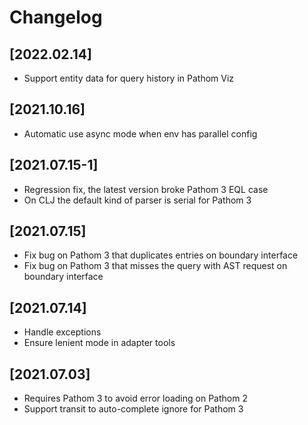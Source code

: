 # Changelog

## [2022.02.14]
- Support entity data for query history in Pathom Viz

## [2021.10.16]
- Automatic use async mode when env has parallel config

## [2021.07.15-1]
- Regression fix, the latest version broke Pathom 3 EQL case
- On CLJ the default kind of parser is serial for Pathom 3

## [2021.07.15]
- Fix bug on Pathom 3 that duplicates entries on boundary interface
- Fix bug on Pathom 3 that misses the query with AST request on boundary interface

## [2021.07.14]
- Handle exceptions
- Ensure lenient mode in adapter tools

## [2021.07.03]
- Requires Pathom 3 to avoid error loading on Pathom 2
- Support transit to auto-complete ignore for Pathom 3

## [2021.04.20]
- Connector on Pathom 3 supports config as string, to make easy to set parser id

## [2021.03.21]
- Support for snapshot logging in Pathom 3
